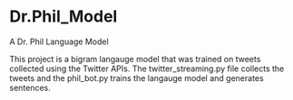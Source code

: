 # Dr.Phil_Model
A Dr. Phil Language Model 

This project is a bigram langauge model that was trained on tweets collected using the Twitter APIs. The twitter_streaming.py 
file collects the tweets and the phil_bot.py trains the langauge model and generates sentences. 
